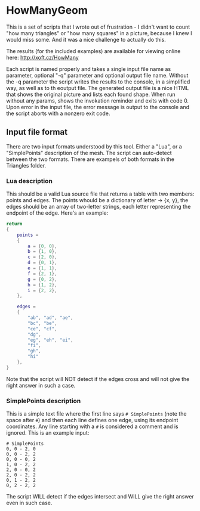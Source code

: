 HowManyGeom
===========

This is a set of scripts that I wrote out of frustration - I didn't want to count "how many triangles" or "how many squares" in a picture, because I knew I would miss some. And it was a nice challenge to actually do this.

The results (for the included examples) are available for viewing online here: http://xoft.cz/HowMany

Each script is named properly and takes a single input file name as parameter, optional "-q" parameter and optional output file name. Without the -q parameter the script writes the results to the console, in a simplified way, as well as to th eoutput file. The generated output file is a nice HTML that shows the original picture and lists each found shape. When run without any params, shows the invokation reminder and exits with code 0. Upon error in the input file, the error message is output to the console and the script aborts with a nonzero exit code.

## Input file format
There are two input formats understood by this tool. Either a "Lua", or a "SimplePoints" description of the mesh. The script can auto-detect between the two formats. There are exampels of both formats in the Triangles folder.

### Lua description
This should be a valid Lua source file that returns a table with two members: points and edges. The points whould be a dictionary of letter -> {x, y}, the edges should be an array of two-letter strings, each letter representing the endpoint of the edge. Here's an example:
```lua
return
{
	points =
	{
		a = {0, 0},
		b = {1, 0},
		c = {2, 0},
		d = {0, 1},
		e = {1, 1},
		f = {2, 1},
		g = {0, 2},
		h = {1, 2},
		i = {2, 2},
	},

	edges =
	{
		"ab", "ad", "ae",
		"bc", "be",
		"ce", "cf",
		"dg",
		"eg", "eh", "ei",
		"fi",
		"gh",
		"hi"
	},
}
```
Note that the script will NOT detect if the edges cross and will not give the right answer in such a case.

### SimplePoints description
This is a simple text file where the first line says `# SimplePoints` (note the space after `#`) and then each line defines one edge, using its endpoint coordinates. Any line starting with a `#` is considered a comment and is ignored. This is an example input:
```
# SimplePoints
0, 0 - 2, 0
0, 0 - 2, 2
0, 0 - 0, 2
1, 0 - 2, 2
2, 0 - 0, 2
2, 0 - 2, 2
0, 1 - 2, 2
0, 2 - 2, 2
```
The script WILL detect if the edges intersect and WILL give the right answer even in such case.